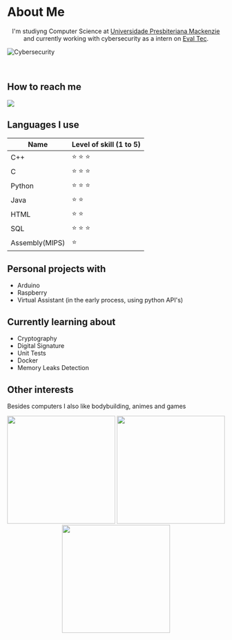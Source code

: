 # About Me

<p style="text-align: center;">I'm studiyng Computer Science at <a href="https://www.mackenzie.br/graduacao/sao-paulo-higienopolis/ciencia-da-computacao/">Universidade Presbiteriana Mackenzie</a>
 and currently working with cybersecurity as a intern on <a href="https://www.evaltec.com.br/">Eval Tec</a>.<p>

![Cybersecurity](https://user-images.githubusercontent.com/54750022/125212181-073d0f00-e282-11eb-99d4-ffef5ce17293.jpeg)

<br>

## How to reach me
[<img src="https://user-images.githubusercontent.com/54750022/125212511-45d3c900-e284-11eb-8437-cd1e89215282.png">](https://www.linkedin.com/in/olavo-m/)

## Languages I use
Name | Level of skill (1 to  5) |
---|---
C++ | :star: :star: :star:
C | :star: :star: :star:
Python | :star: :star: :star:
Java | :star: :star:
HTML | :star: :star:
SQL | :star: :star: :star:
Assembly(MIPS) | :star:

## Personal projects with
* Arduino
* Raspberry
* Virtual Assistant (in the early process, using python API's)

## Currently learning about
* Cryptography
* Digital Signature
* Unit Tests
* Docker
* Memory Leaks Detection

## Other interests
Besides computers I also like bodybuilding, animes and games
<p align="center">
    <img src="https://user-images.githubusercontent.com/54750022/125213870-90584400-e28a-11eb-91a8-8e471fd4b000.jpg" width=250>
    <img src="https://user-images.githubusercontent.com/54750022/125213691-b92c0980-e289-11eb-8abd-22ca69ceba24.jpg" width=250>
    <img src="https://user-images.githubusercontent.com/54750022/125213877-9c440600-e28a-11eb-8205-9eb271ea52cd.jpg" width=250>
<p>



